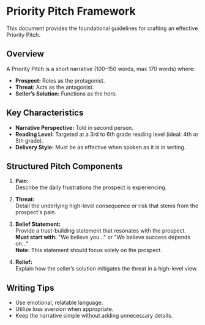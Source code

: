 # Priority Pitch Framework

This document provides the foundational guidelines for crafting an effective Priority Pitch. 

## Overview
A Priority Pitch is a short narrative (100–150 words, max 170 words) where:
- **Prospect:** Roles as the protagonist.
- **Threat:** Acts as the antagonist.
- **Seller’s Solution:** Functions as the hero.

## Key Characteristics
- **Narrative Perspective:** Told in second person.
- **Reading Level:** Targeted at a 3rd to 6th grade reading level (ideal: 4th or 5th grade).
- **Delivery Style:** Must be as effective when spoken as it is in writing.

## Structured Pitch Components
1. **Pain:**  
   Describe the daily frustrations the prospect is experiencing.
   
2. **Threat:**  
   Detail the underlying high-level consequence or risk that stems from the prospect's pain.
   
3. **Belief Statement:**  
   Provide a trust-building statement that resonates with the prospect.  
   **Must start with:** "We believe you…" or "We believe success depends on…"  
   **Note:** This statement should focus solely on the prospect.

4. **Relief:**  
   Explain how the seller’s solution mitigates the threat in a high-level view.

## Writing Tips
- Use emotional, relatable language.
- Utilize loss aversion when appropriate.
- Keep the narrative simple without adding unnecessary details.